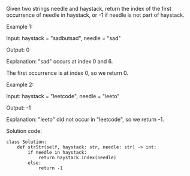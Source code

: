 Given two strings needle and haystack, return the index of the first occurrence of needle in haystack, or -1 if needle is not part of haystack.

Example 1:

Input: haystack = "sadbutsad", needle = "sad"

Output: 0

Explanation: "sad" occurs at index 0 and 6.

The first occurrence is at index 0, so we return 0.

Example 2:

Input: haystack = "leetcode", needle = "leeto"

Output: -1

Explanation: "leeto" did not occur in "leetcode", so we return -1.

Solution code:

    class Solution:
        def strStr(self, haystack: str, needle: str) -> int:
            if needle in haystack:
                return haystack.index(needle)
            else:
                return -1
